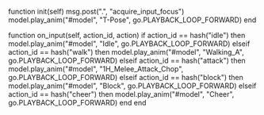 function init(self)
	msg.post(".", "acquire_input_focus")
	model.play_anim("#model", "T-Pose", go.PLAYBACK_LOOP_FORWARD)
end

function on_input(self, action_id, action)
	if action_id == hash("idle") then
		model.play_anim("#model", "Idle", go.PLAYBACK_LOOP_FORWARD)
	elseif action_id == hash("walk") then
		model.play_anim("#model", "Walking_A", go.PLAYBACK_LOOP_FORWARD)
	elseif action_id == hash("attack") then
		model.play_anim("#model", "1H_Melee_Attack_Chop", go.PLAYBACK_LOOP_FORWARD)
	elseif action_id == hash("block") then
		model.play_anim("#model", "Block", go.PLAYBACK_LOOP_FORWARD)
	elseif action_id == hash("cheer") then
		model.play_anim("#model", "Cheer", go.PLAYBACK_LOOP_FORWARD)
	end
end
